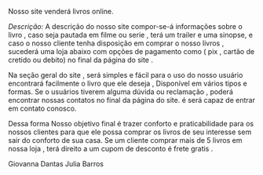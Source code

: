Nosso site venderá livros online.<br>

*Descrição:*  A    descrição   do  nosso  site  compor-se-á  informações  sobre   o    livro ,  caso   seja  pautada   em filme ou serie   ,  terá  um  trailer  e  uma sinopse,  e   caso o nosso  cliente tenha disposição  em comprar o nosso   livros , sucederá   uma loja abaixo com opções de pagamento como ( pix , cartão de cretido ou debito)  no final da página do site .<P>
  
<p> Na seção geral do site  , será simples e  fácil  para o uso do   nosso usuário   encontrará  facilmente o livro que ele  deseja , Disponível em vários tipos e formas.
Se o usuários  tiverem  alguma  dúvida  ou  reclamação ,  poderá  encontrar nossas   contatos  no final da página  do  site.  é  será capaz de    entrar em contato conosco.<p>

<p>Dessa forma Nosso objetivo final  é trazer conforto e  praticabilidade para os  nossos  clientes  para que  ele possa   comprar os  livros de  seu   interesse   sem sair do conforto de sua casa.
Se um cliente comprar mais de 5 livros em nossa loja , terá direito a um cupom de desconto é frete gratis .<p>

Giovanna Dantas 
Julia Barros